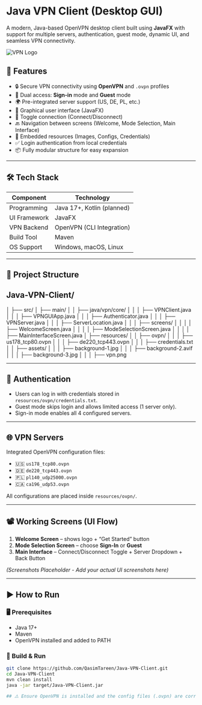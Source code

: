 # Java VPN Client (Desktop GUI)

A modern, Java-based OpenVPN desktop client built using **JavaFX** with support for multiple servers, authentication, guest mode, dynamic UI, and seamless VPN connectivity.

![VPN Logo](resources/assets/vpn.png)

## 🚀 Features

- 🔒 Secure VPN connectivity using **OpenVPN** and `.ovpn` profiles
- 👤 Dual access: **Sign-in** mode and **Guest** mode
- 🌍 Pre-integrated server support (US, DE, PL, etc.)
- 🎨 Graphical user interface (JavaFX)
- 🔁 Toggle connection (Connect/Disconnect)
- 🔙 Navigation between screens (Welcome, Mode Selection, Main Interface)
- 📂 Embedded resources (Images, Configs, Credentials)
- ✅ Login authentication from local credentials
- 📦 Fully modular structure for easy expansion

---

## 🛠️ Tech Stack

| Component       | Technology              |
|----------------|--------------------------|
| Programming    | Java 17+, Kotlin (planned) |
| UI Framework   | JavaFX                   |
| VPN Backend    | OpenVPN (CLI Integration)|
| Build Tool     | Maven                    |
| OS Support     | Windows, macOS, Linux    |

---

## 📁 Project Structure

## Java-VPN-Client/
│
├── src/
│ ├── main/
│ │ ├── java/vpn/core/
│ │ │ ├── VPNClient.java
│ │ │ ├── VPNGUIApp.java
│ │ │ ├── Authenticator.java
│ │ │ ├── VPNServer.java
│ │ │ ├── ServerLocation.java
│ │ │ ├── screens/
│ │ │ │ ├── WelcomeScreen.java
│ │ │ │ ├── ModeSelectionScreen.java
│ │ │ │ ├── MainInterfaceScreen.java
│ ├── resources/
│ │ ├── ovpn/
│ │ │ ├── us178_tcp80.ovpn
│ │ │ ├── de220_tcp443.ovpn
│ │ │ ├── credentials.txt
│ │ ├── assets/
│ │ │ ├── background-1.jpg
│ │ │ ├── background-2.avif
│ │ │ ├── background-3.jpg
│ │ │ ├── vpn.png


---

## 🔐 Authentication

- Users can log in with credentials stored in `resources/ovpn/credentials.txt`.
- Guest mode skips login and allows limited access (1 server only).
- Sign-in mode enables all 4 configured servers.

---

## 🌐 VPN Servers

Integrated OpenVPN configuration files:

- 🇺🇸 `us178_tcp80.ovpn`
- 🇩🇪 `de220_tcp443.ovpn`
- 🇵🇱 `pl140_udp25000.ovpn`
- 🇨🇦 `ca196_udp53.ovpn`

All configurations are placed inside `resources/ovpn/`.

---

## 📽️ Working Screens (UI Flow)

1. **Welcome Screen** – shows logo + “Get Started” button
2. **Mode Selection Screen** – choose **Sign-In** or **Guest**
3. **Main Interface** – Connect/Disconnect Toggle + Server Dropdown + Back Button

_(Screenshots Placeholder - Add your actual UI screenshots here)_

---

## ▶️ How to Run

### 🖥️ Prerequisites

- Java 17+
- Maven
- OpenVPN installed and added to PATH

### 🔧 Build & Run

```bash
git clone https://github.com/QasimTareen/Java-VPN-Client.git
cd Java-VPN-Client
mvn clean install
java -jar target/Java-VPN-Client.jar

## ⚠️ Ensure OpenVPN is installed and the config files (.ovpn) are correctly mapped in the code.
